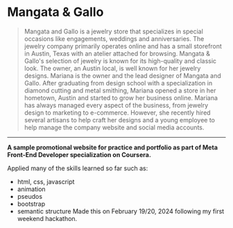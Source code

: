 # Mangata & Gallo
> Mangata and Gallo is a jewelry store that specializes in special occasions like engagements, weddings and anniversaries. The jewelry company primarily operates online and has a small storefront in Austin, Texas with an atelier attached for browsing. Mangata & Gallo's selection of jewelry is known for its high-quality and classic look. The owner, an Austin local, is well known for her jewelry designs. Mariana is the owner and the lead designer of Mangata and Gallo. After graduating from design school with a specialization in diamond cutting and metal smithing, Mariana opened a store in her hometown, Austin and started to grow her business online. Mariana has always managed every aspect of the business, from jewelry design to marketing to e-commerce. However, she recently hired several artisans to help craft her designs and a young employee to help manage the company website and social media accounts.
---
**A sample promotional website for practice and portfolio as part of Meta Front-End Developer specialization on Coursera.**

Applied many of the skills learned so far such as:
- html, css, javascript
- animation
- pseudos
- bootstrap
- semantic structure
Made this on February 19/20, 2024 following my first weekend hackathon.

